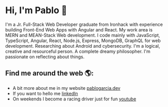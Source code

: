 # Hi, I'm Pablo 👋

I'm a Jr. Full-Stack Web Developer graduate from Ironhack with experience building Front-End Web Apps with Angular and React. My work area is MERN and MEAN-Stack Web development. I code mainly with JavaScript, TypeScript, Angular, React, Node.js, Express, MongoDB, GraphQL for web development. Researching about  Android and cybersecurity.
I'm a logical, creative and resourceful person. A complete dreamy philosopher. I'm passionate on reflecting about things.

## Find me around the web 🌎: 

- A bit more about me in my website <a href="https://pablogarcia.dev/?gt=aboutme">pablogarcia.dev</a>
- If you want to hello me <a href="https://www.linkedin.com/in/prgarcia">linkedIn</a>
- On weekends I become a racing driver just for fun <a href="https://youtube.com/PabloGarciaRacing">youtube</a>
